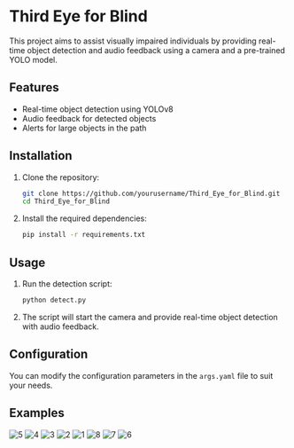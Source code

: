 # Third Eye for Blind

This project aims to assist visually impaired individuals by providing real-time object detection and audio feedback using a camera and a pre-trained YOLO model.

## Features
- Real-time object detection using YOLOv8
- Audio feedback for detected objects
- Alerts for large objects in the path

## Installation

1. Clone the repository:
    ```sh
    git clone https://github.com/yourusername/Third_Eye_for_Blind.git
    cd Third_Eye_for_Blind
    ```

2. Install the required dependencies:
    ```sh
    pip install -r requirements.txt
    ```

## Usage

1. Run the detection script:
    ```sh
    python detect.py
    ```

2. The script will start the camera and provide real-time object detection with audio feedback.

## Configuration

You can modify the configuration parameters in the `args.yaml` file to suit your needs.

## Examples

![5](https://github.com/user-attachments/assets/56dfe1dc-d1f8-4609-a54d-bc1e2e517846)
![4](https://github.com/user-attachments/assets/226612bf-d91c-4c63-9ca1-87b6ecf8ddd4)
![3](https://github.com/user-attachments/assets/e8240e46-10e2-4748-ab3b-5a4daf95b233)
![2](https://github.com/user-attachments/assets/3674ee64-4d43-4d9e-a7fe-08c973445ead)
![1](https://github.com/user-attachments/assets/6bcd89ab-e5fb-4d69-9b98-e7835ed0f146)
![8](https://github.com/user-attachments/assets/33b6046a-6ff8-43b0-8e71-2eeb2c4c12a2)
![7](https://github.com/user-attachments/assets/03d95bbe-80be-413d-ac99-e7ff5ad07d27)
![6](https://github.com/user-attachments/assets/cf0c3501-ed86-4ff5-84ce-aaf54141b7e9)
